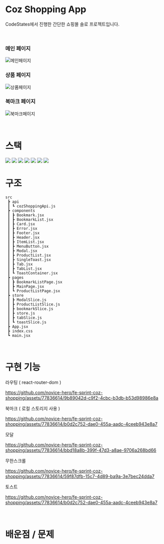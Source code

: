 # Coz Shopping App

CodeStates에서 진행한 간단한 쇼핑몰 솔로 프로젝트입니다.

<br>

### 메인 페이지
![메인페이지](https://github.com/novice-hero/fe-sprint-coz-shopping/assets/77836614/3a9c1b16-cb74-4be0-ac31-be6631a291e5)

### 상품 페이지
![상품페이지](https://github.com/novice-hero/fe-sprint-coz-shopping/assets/77836614/ca81ff58-e932-446c-9ec3-118335c09a20)

### 북마크 페이지
![북마크페이지](https://github.com/novice-hero/fe-sprint-coz-shopping/assets/77836614/901ac13e-36cc-42b0-ae84-c8b4bbc5da20)

<br>

# 스택

<img src="https://img.shields.io/badge/vite-ac3aed?style=for-the-badge&logo=vite&logoColor=black">

<img src="https://img.shields.io/badge/javascript-F7DF1E?style=for-the-badge&logo=javascript&logoColor=black">

<img src="https://img.shields.io/badge/react ^18.2.0-61DAFB?style=for-the-badge&logo=react&logoColor=black">

<img src="https://img.shields.io/badge/reduxtoolkit ^1.9.5-764abc?style=for-the-badge&logo=redux&logoColor=black">

<img src="https://img.shields.io/badge/styled components ^6.0.0-DB7093?style=for-the-badge&logo=styled-components&logoColor=white"/>

<img src="https://img.shields.io/badge/material ui ^5.13.0-000000?style=for-the-badge&logo=&logoColor=black">

<img src="https://img.shields.io/badge/react intersection observer ^9.4.3-61DAFB?style=for-the-badge&logo=&logoColor=black">

<br>

# 구조

```
src
 ┣ api
 ┃ ┗ cozShoppingApi.js
 ┣ components
 ┃ ┣ Bookmark.jsx
 ┃ ┣ BookmarkList.jsx
 ┃ ┣ Card.jsx
 ┃ ┣ Error.jsx
 ┃ ┣ Footer.jsx
 ┃ ┣ Header.jsx
 ┃ ┣ ItemList.jsx
 ┃ ┣ MenuButton.jsx
 ┃ ┣ Modal.jsx
 ┃ ┣ ProductList.jsx
 ┃ ┣ SingleToast.jsx
 ┃ ┣ Tab.jsx
 ┃ ┣ TabList.jsx
 ┃ ┗ ToastContainer.jsx
 ┣ pages
 ┃ ┣ BookmarkListPage.jsx
 ┃ ┣ MainPage.jsx
 ┃ ┗ ProductListPage.jsx
 ┣ store
 ┃ ┣ ModalSlice.js
 ┃ ┣ ProductListSlice.js
 ┃ ┣ bookmarkSlice.js
 ┃ ┣ store.js
 ┃ ┣ tabSlice.js
 ┃ ┗ toastSlice.js
 ┣ App.jsx
 ┣ index.css
 ┗ main.jsx
```

<br>

# 구현 기능

라우팅 ( react-router-dom )

https://github.com/novice-hero/fe-sprint-coz-shopping/assets/77836614/9b89042d-c9f2-4cbc-b3db-b53d98986e8a


북마크 ( 로컬 스토리지 사용 )

https://github.com/novice-hero/fe-sprint-coz-shopping/assets/77836614/b0d2c752-dae0-455a-aadc-4ceeb943e8a7


모달

https://github.com/novice-hero/fe-sprint-coz-shopping/assets/77836614/bbd18a8b-399f-47d3-a8ae-9706a268bd66


무한스크롤

https://github.com/novice-hero/fe-sprint-coz-shopping/assets/77836614/59f87dfb-15c7-4d89-ba9a-3e7bec24dda7


토스트

https://github.com/novice-hero/fe-sprint-coz-shopping/assets/77836614/b0d2c752-dae0-455a-aadc-4ceeb943e8a7

<br>

# 배운점 / 문제 
